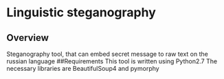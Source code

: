 # Linguistic steganography
## Overview
Steganography tool, that can embed secret message to raw text on the russian language
##Requirements
This tool is written using Python2.7
The necessary libraries are BeautifulSoup4 and pymorphy
